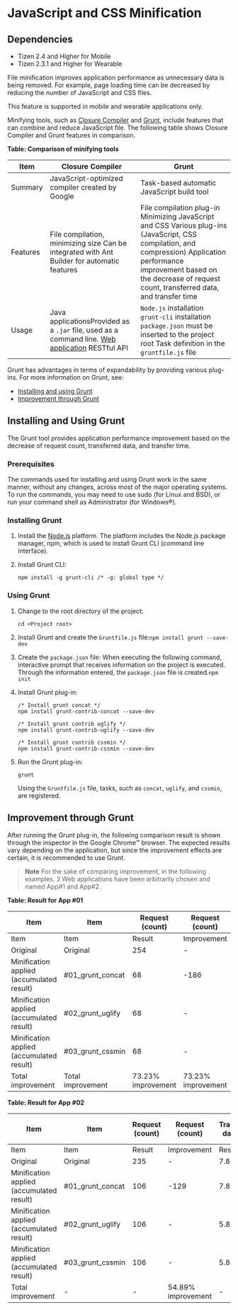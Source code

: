 # JavaScript and CSS Minification

## Dependencies

- Tizen 2.4 and Higher for Mobile
- Tizen 2.3.1 and Higher for Wearable

File minification improves application performance as unnecessary data is being removed. For example, page loading time can be decreased by reducing the number of JavaScript and CSS files.

This feature is supported in mobile and wearable applications only.

Minifying tools, such as [Closure Compiler](https://developers.google.com/closure/compiler/) and [Grunt](http://gruntjs.com/), include features that can combine and reduce JavaScript file. The following table shows Closure Compiler and Grunt features in comparison.

**Table: Comparison of minifying tools**

| Item     | Closure Compiler                         | Grunt                                    |
| -------- | ---------------------------------------- | ---------------------------------------- |
| Summary  | JavaScript-optimized compiler created by Google | Task-based automatic JavaScript build tool |
| Features | File compilation, minimizing size					Can be integrated with Ant Builder for automatic features | File compilation plug-in					Minimizing JavaScript and CSS					Various plug-ins (JavaScript, CSS compilation, and compression)					Application performance improvement based on the decrease of request count, transferred data, and transfer time |
| Usage    | Java applicationsProvided as a `.jar` file, used as a command line.				[Web application](http://closure-compiler.appspot.com/home)				RESTful API | `Node.js` installation				`grunt-cli` installation				`package.json` must be inserted to the project root				Task definition in the `gruntfile.js` file |

Grunt has advantages in terms of expandability by providing various plug-ins. For more information on Grunt, see:

- [Installing and using Grunt](./w3c/perf_opt/minify-js-css-w.md#grunt)
- [Improvement through Grunt](./w3c/perf_opt/minify-js-css-w.md#improvement)

## Installing and Using Grunt

The Grunt tool provides application performance improvement based on the decrease of request count, transferred data, and transfer time.

### Prerequisites

The commands used for installing and using Grunt work in the same manner, without any changes, across most of the major operating systems. To run the commands, you may need to use sudo (for Linux and BSD), or run your command shell as Administrator (for Windows&reg;).

### Installing Grunt

1. Install the [Node.js](http://www.nodejs.org/) platform. The platform includes the Node.js package manager, npm, which is used to install Grunt CLI (command line interface).

2. Install Grunt CLI:

   ```
   npm install -g grunt-cli /* -g: global type */
   ```

### Using Grunt

1. Change to the root directory of the project:

   ```
   cd <Project root>
   ```

2. Install Grunt and create the `Gruntfile.js` file:`npm install grunt --save-dev`

3. Create the `package.json` file: When executing the following command, interactive prompt that receives information on the project is executed. Through the information entered, the `package.json` file is created.`npm init`

4. Install Grunt plug-in:

   ```
   /* Install grunt concat */
   npm install grunt-contrib-concat --save-dev

   /* Install grunt contrib uglify */
   npm install grunt-contrib-uglify --save-dev

   /* Install grunt contrib cssmin */
   npm install grunt-contrib-cssmin --save-dev
   ```

5. Run the Grunt plug-in:

   ```
   grunt
   ```

   Using the `Gruntfile.js` file, tasks, such as `concat`, `uglify`, and `cssmin`, are registered.

## Improvement through Grunt

After running the Grunt plug-in, the following comparison result is shown through the inspector in the Google Chrome&trade; browser. The expected results vary depending on the application, but since the improvement effects are certain, it is recommended to use Grunt.

> **Note**
> For the sake of comparing improvement, in the following examples, 2 Web applications have been arbitrarily chosen and named App#1 and App#2.

**Table: Result for App #01**

| Item                                     | Item              | Request (count)    | Request (count)    | Transferred data (mb) | Transferred data (mb) | Onload time (s)    | Onload time (s)    |
| ---------------------------------------- | ----------------- | ------------------ | ------------------ | --------------------- | --------------------- | ------------------ | ------------------ |
| Item                                     | Item              | Result             | Improvement        | Result                | Improvement           | Result             | Improvement        |
| Original                                 | Original          | 254                | -                  | 6.66                  | -                     | 3.28               | -                  |
| Minification applied (accumulated result) | #01_grunt_concat  | 68                 | -186               | 6.62                  | -0.04                 | 2.43               | -0.85              |
| Minification  applied (accumulated result) | #02_grunt_uglify  | 68                 | -                  | 1.9                   | -4.72                 | 1.59               | -0.85              |
| Minification  applied (accumulated result) | #03_grunt_cssmin  | 68                 | -                  | 1.87                  | -0.03                 | 1.61               | 0.02               |
| Total  improvement                       | Total improvement | 73.23% improvement | 73.23% improvement | 71.92% improvement    | 71.92% improvement    | 51.07% improvement | 51.07% improvement |

**Table: Result for App #02**

| Item                                     | Item             | Request (count) | Request (count)     | Transferred data (mb) | Transferred data (mb) | Onload time (s) | Onload time (s)     |
| ---------------------------------------- | ---------------- | --------------- | ------------------- | --------------------- | --------------------- | --------------- | ------------------- |
| Item                                     | Item             | Result          | Improvement         | Result                | Improvement           | Result          | Improvement         |
| Original                                 | Original         | 235             | -                   | 7.89                  | -                     | 5.8             | -                   |
| Minification applied (accumulated result) | #01_grunt_concat | 106             | -129                | 7.87                  | -0.02                 | 5.15            | -0.65               |
| Minification  applied (accumulated result) | #02_grunt_uglify | 106             | -                   | 5.85                  | -2.02                 | 4.95            | -0.19               |
| Minification  applied (accumulated result) | #03_grunt_cssmin | 106             | -                   | 5.84                  | -0.01                 | 4.89            | -0.06               |
| Total  improvement                       | -                | -               | 54.89%  improvement | -                     | 25.98%  improvement   | -               | 15.63%  improvement |

